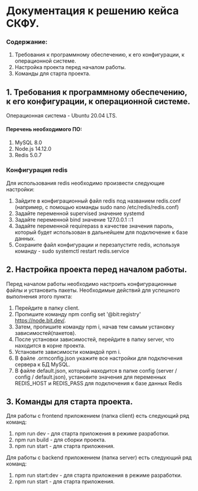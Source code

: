 # Документация к решению кейса СКФУ.

### Содержание:
1. Требования к программному обеспечению, к его конфигурации, к операционной системе.
2. Настройка проекта перед началом работы.
3. Команды для старта проекта.

## 1. Требования к программному обеспечению, к его конфигурации, к операционной системе.
Операционная система - Ubuntu 20.04 LTS.

#### Перечень необходимого ПО:
1. MySQL 8.0
2. Node.js 14.12.0
3. Redis 5.0.7

### Конфигурация redis
Для использования redis необходимо произвести следующие настройки:

1. Зайдите в конфиграционный файл redis под названием redis.conf (например, с помощью команды sudo nano /etc/redis/redis.conf)
2. Задайте переменной supervised значение systemd
3. Задайте переменной bind значение 127.0.0.1 ::1
4. Задайте переменной requirepass в качестве значения пароль, который будет использован в дальнейшем для подключение к базе данных.
5. Сохраните файл конфигурации и перезапустите redis, используя команду - sudo systemctl restart redis.service

## 2. Настройка проекта перед началом работы.
Перед началом работы необходимо настроить конфигурационные файлы и установить пакеты.
Необходимые действий для успешного выполнения этого пункта: 
1. Перейдите в папку client.
2. Пропишите команду npm config set '@bit:registry' https://node.bit.dev/.
3. Затем, пропишите команду npm i, начав тем самым установку зависимостей(пакетов).
4. После установки зависимостей, перейдите в папку server, что находится в корне проекта.
5. Установите зависимости командой npm i.
6. В файле .ormconfig.json укажите все настройки для подключения сервера к БД MySQL.
7. В файле default.json, который находится в папке config (server / config / default.json), установите значения для переменных REDIS_HOST и REDIS_PASS для подключения к базе данных Redis

## 3. Команды для старта проекта.
Для работы с frontend приложением (папка client) есть следующий ряд команд:
1. npm run dev - для старта приложения в режиме разработки.
2. npm run build - для сборки проекта.
3. npm run start - для старта приложения.

Для работы с backend приложением (папка server) есть следующий ряд команд:
1. npm run start:dev - для старта приложения  в режиме разработки.
2. npm run start - для старта приложения.
